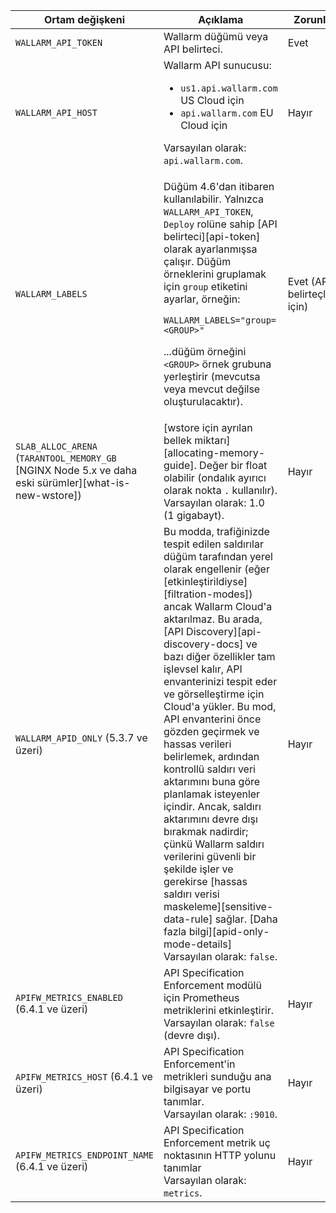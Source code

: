 Ortam değişkeni | Açıklama| Zorunlu
--- | ---- | ----
`WALLARM_API_TOKEN` | Wallarm düğümü veya API belirteci. | Evet
`WALLARM_API_HOST` | Wallarm API sunucusu:<ul><li>`us1.api.wallarm.com` US Cloud için</li><li>`api.wallarm.com` EU Cloud için</li></ul>Varsayılan olarak: `api.wallarm.com`. | Hayır
`WALLARM_LABELS` | <p>Düğüm 4.6'dan itibaren kullanılabilir. Yalnızca `WALLARM_API_TOKEN`, `Deploy` rolüne sahip [API belirteci][api-token] olarak ayarlanmışsa çalışır. Düğüm örneklerini gruplamak için `group` etiketini ayarlar, örneğin:</p> <p>`WALLARM_LABELS="group=<GROUP>"`</p> <p>...düğüm örneğini `<GROUP>` örnek grubuna yerleştirir (mevcutsa veya mevcut değilse oluşturulacaktır).</p> | Evet (API belirteçleri için)
`SLAB_ALLOC_ARENA` (`TARANTOOL_MEMORY_GB` [NGINX Node 5.x ve daha eski sürümler][what-is-new-wstore]) | [wstore için ayrılan bellek miktarı][allocating-memory-guide]. Değer bir float olabilir (ondalık ayırıcı olarak nokta <code>.</code> kullanılır). Varsayılan olarak: 1.0 (1 gigabayt). | Hayır
`WALLARM_APID_ONLY` (5.3.7 ve üzeri) | Bu modda, trafiğinizde tespit edilen saldırılar düğüm tarafından yerel olarak engellenir (eğer [etkinleştirildiyse][filtration-modes]) ancak Wallarm Cloud'a aktarılmaz. Bu arada, [API Discovery][api-discovery-docs] ve bazı diğer özellikler tam işlevsel kalır, API envanterinizi tespit eder ve görselleştirme için Cloud'a yükler. Bu mod, API envanterini önce gözden geçirmek ve hassas verileri belirlemek, ardından kontrollü saldırı veri aktarımını buna göre planlamak isteyenler içindir. Ancak, saldırı aktarımını devre dışı bırakmak nadirdir; çünkü Wallarm saldırı verilerini güvenli bir şekilde işler ve gerekirse [hassas saldırı verisi maskeleme][sensitive-data-rule] sağlar. [Daha fazla bilgi][apid-only-mode-details]<br>Varsayılan olarak: `false`. | Hayır
`APIFW_METRICS_ENABLED` (6.4.1 ve üzeri) | API Specification Enforcement modülü için Prometheus metriklerini etkinleştirir.<br>Varsayılan olarak: `false` (devre dışı). | Hayır
`APIFW_METRICS_HOST` (6.4.1 ve üzeri) | API Specification Enforcement'in metrikleri sunduğu ana bilgisayar ve portu tanımlar.<br>Varsayılan olarak: `:9010`. | Hayır
`APIFW_METRICS_ENDPOINT_NAME` (6.4.1 ve üzeri) | API Specification Enforcement metrik uç noktasının HTTP yolunu tanımlar<br>Varsayılan olarak: `metrics`. | Hayır